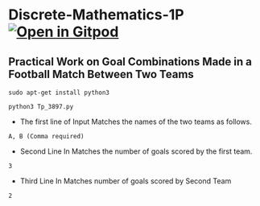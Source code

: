 # Discrete-Mathematics-1P       [![Open in Gitpod](https://gitpod.io/button/open-in-gitpod.svg)](https://gitpod.io/#https://github.com/lucianobajr/Discrete-Mathematics-1P)

## Practical Work on Goal Combinations Made in a Football Match Between Two Teams


<p align="center">

    sudo apt-get install python3

</p>

<p align="center">

    python3 Tp_3897.py

</p>

 
*  The first line of Input Matches the names of the two teams as follows.

<p align="center">

    A, B (Comma required)

</p>


* Second Line In Matches the number of goals scored by the first team.
<p align="center">

    3

</p>

*  Third Line In Matches number of goals scored by Second Team
<p align="center">

    2

</p>